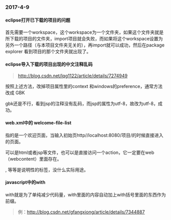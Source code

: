 ### 2017-4-9

#### eclipse打开已下载的项目的问题

首先需要一个workspace，这个workspace为一个文件夹，如果这个文件夹就是所下载的项目的文件夹，import项目就会失败，而如果将这个workspace设置为另外一个路径（与本项目文件夹无关的），再import就可以成功，然后在package explorer 看到项目的那个文件夹就出现了。

#### eclipse导入下载的项目出现的中文注释乱码

> http://blog.csdn.net/lqg1122/article/details/7274949

按照上述方法，改掉项目属性里的context 和windows的preference，通常方法改成	GBK

gbk还是不行，看到jsp的注释没有乱码，而jsp的属性为utf-8，故改为utf-8，成功。

#### web.xml中的 welcome-file-list

指的是一个欢迎页面，当输入初始页http//localhost:8080/项目/的时候直接进入的页面。

可以是html或者jsp等文件，也可以是直接访问一个action，它一定要在web（webcontent）里面存在。

<display-name>, <description></description>  等等是说明性的标签，没什么实际用途。

#### javascript中的with

with就是为了单纯减少代码量，with里面的内容自动加上with括号里面的东西作为前缀。

> 例：http://blog.csdn.net/gfangxiong/article/details/7344887

